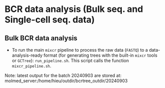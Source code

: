 # BCR data analysis (Bulk seq. and Single-cell seq. data)

## Bulk BCR data analysis

- To run the main `mixcr` pipeline to process the raw data (`FASTQ`) to a data-analysis-ready format (for generating trees with the built-in `mixcr` tools or `GCTree`): `run_pipeline.sh`. This script calls the function `mixcr_pipeline.sh`. 

Note: latest output for the batch 20240903 are stored at: molmed_server:/home/hieu/outdir/bcrtree_outdir/20240903
